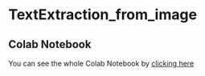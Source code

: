 # TextExtraction_from_image

## Colab Notebook

You can see the whole Colab Notebook by [clicking here](https://nbviewer.org/github/icsd13152/TextExtraction_from_image/blob/main/Multimodal.ipynb)